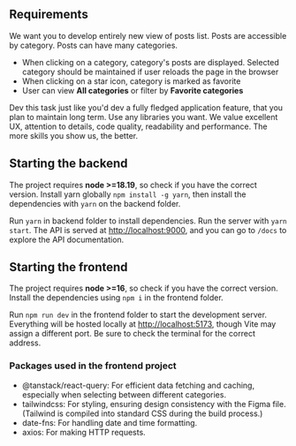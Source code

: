 ## Requirements

We want you to develop entirely new view of posts list. Posts are accessible by category. Posts can have many categories.

- When clicking on a category, category's posts are displayed. Selected category should be maintained if user reloads the page in the browser
- When clicking on a star icon, category is marked as favorite
- User can view **All categories** or filter by **Favorite categories**

Dev this task just like you'd dev a fully fledged application feature, that you plan to maintain long term. Use any libraries you want. We value excellent UX, attention to details, code quality, readability and performance. The more skills you show us, the better.

## Starting the backend

The project requires **node >=18.19**, so check if you have the correct version. Install yarn globally `npm install -g yarn`, then install the dependencies with `yarn` on the backend folder.

Run `yarn` in backend folder to install dependencies. Run the server with `yarn start`. The API is served at [http://localhost:9000](http://localhost:9000/), and you can go to `/docs` to explore the API documentation.

## Starting the frontend

The project requires **node >=16**, so check if you have the correct version. Install the dependencies using `npm i` in the frontend folder.

Run `npm run dev` in the frontend folder to start the development server. Everything will be hosted locally at [http://localhost:5173](http://localhost:5173/), though Vite may assign a different port. Be sure to check the terminal for the correct address.

### Packages used in the frontend project

- @tanstack/react-query: For efficient data fetching and caching, especially when selecting between different categories.
- tailwindcss: For styling, ensuring design consistency with the Figma file. (Tailwind is compiled into standard CSS during the build process.)
- date-fns: For handling date and time formatting.
- axios: For making HTTP requests.
